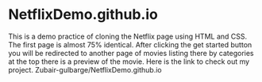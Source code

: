 # NetflixDemo.github.io
This is a demo practice of cloning the Netflix page using HTML and CSS.
The first page is almost 75% identical.
After clicking the get started button you will be redirected to another page of movies listing there by categories at the top there is a preview of the movie.
Here is the link to check out my project.
Zubair-gulbarge/NetflixDemo.github.io
